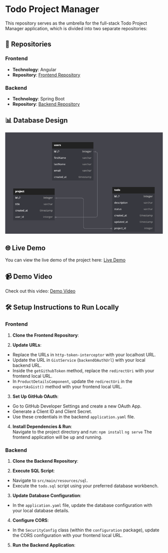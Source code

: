 # Todo Project Manager

This repository serves as the umbrella for the full-stack Todo Project Manager application, which is divided into two separate repositories:

## 📂 Repositories

### Frontend
- **Technology**: Angular
- **Repository**: [Frontend Repository](https://github.com/your-username/frontend-repo)

### Backend
- **Technology**: Spring Boot
- **Repository**: [Backend Repository](https://github.com/your-username/backend-repo)

## 📊 Database Design
![Database Design](ToDo_DB_Design.png)

## 🌐 Live Demo
You can view the live demo of the project here: [Live Demo](https://project-todo-manager-frontend.vercel.app/)

## 📹 Demo Video
Check out this video: [Demo Video](https://youtu.be/ChgvZYH7XKU)

## 🛠️ Setup Instructions to Run Locally

### Frontend

1. **Clone the Frontend Repository**:  

2. **Update URLs**:  
- Replace the URLs in `http-token-interceptor` with your localhost URL.
- Update the URL in `GistService` (`backendOAuthUrl`) with your local backend URL.
- Inside the `getGithubToken` method, replace the `redirectUri` with your frontend local URL.
- In `ProductDetailsComponent`, update the `redirectUri` in the `exportAsGist()` method with your frontend local URL.

3. **Set Up GitHub OAuth**:  
- Go to GitHub Developer Settings and create a new OAuth App.
- Generate a Client ID and Client Secret.
- Use these credentials in the backend `application.yaml` file.

4. **Install Dependencies & Run**:  
Navigate to the project directory and run:
`npm install`
`ng serve`
The frontend application will be up and running.

### Backend

1. **Clone the Backend Repository**:  

2. **Execute SQL Script**:  
- Navigate to `src/main/resources/sql`.
- Execute the `todo.sql` script using your preferred database workbench.

3. **Update Database Configuration**:  
- In the `application.yaml` file, update the database configuration with your local database details.

4. **Configure CORS**:  
- In the `SecurityConfig` class (within the `configuration` package), update the CORS configuration with your frontend local URL.

5. **Run the Backend Application**:  
